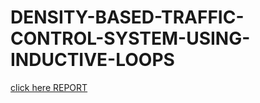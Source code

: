 # DENSITY-BASED-TRAFFIC-CONTROL-SYSTEM-USING-INDUCTIVE-LOOPS
[click here REPORT](https://github.com/vileshrajbelly/DENSITY-BASED-TRAFFIC-CONTROL-SYSTEM-USING-INDUCTIVE-LOOPS/blob/main/final%20draft.pdf)
